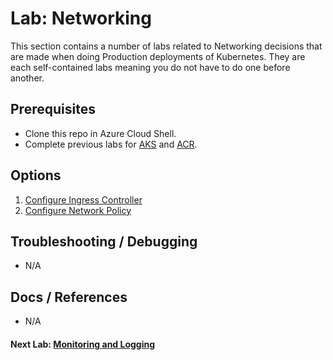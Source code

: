 # Lab: Networking

This section contains a number of labs related to Networking decisions that are made when doing Production deployments of Kubernetes. They are each self-contained labs meaning you do not have to do one before another.

## Prerequisites

* Clone this repo in Azure Cloud Shell.
* Complete previous labs for [AKS](../create-aks-cluster/README.md) and [ACR](../build-application/README.md).

## Options

1. [Configure Ingress Controller](ingress/README.md)
2. [Configure Network Policy](network-policy/README.md)

## Troubleshooting / Debugging

* N/A

## Docs / References

* N/A

#### Next Lab: [Monitoring and Logging](labs/monitoring-logging/README.md)
